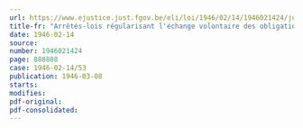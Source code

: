 ```yaml
---
url: https://www.ejustice.just.fgov.be/eli/loi/1946/02/14/1946021424/justel
title-fr: "Arrêtés-lois régularisant l'échange volontaire des obligations des emprunts extérieurs belges contre des obligations des dettes intérieures, effectue valeur 16 mars 1941"
date: 1946-02-14
source:
number: 1946021424
page: 888888
case: 1946-02-14/53
publication: 1946-03-08
starts:
modifies:
pdf-original:
pdf-consolidated:
---
```


